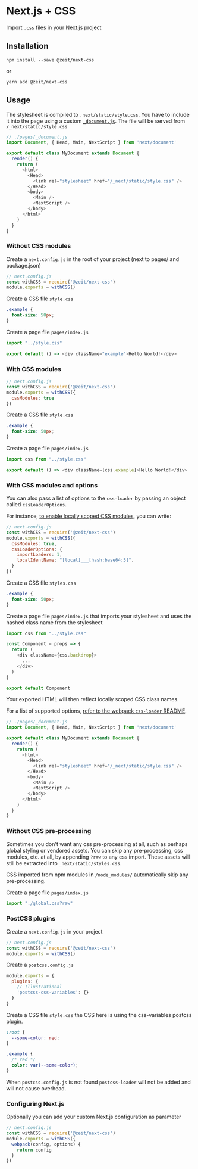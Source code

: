 # Next.js + CSS

Import `.css` files in your Next.js project

## Installation

```
npm install --save @zeit/next-css
```

or

```
yarn add @zeit/next-css
```

## Usage

The stylesheet is compiled to `.next/static/style.css`. You have to include it into the page using a custom [`_document.js`](https://github.com/zeit/next.js#custom-document). The file will be served from `/_next/static/style.css`

```js
// ./pages/_document.js
import Document, { Head, Main, NextScript } from 'next/document'

export default class MyDocument extends Document {
  render() {
    return (
      <html>
        <Head>
          <link rel="stylesheet" href="/_next/static/style.css" />
        </Head>
        <body>
          <Main />
          <NextScript />
        </body>
      </html>
    )
  }
}
```

### Without CSS modules

Create a `next.config.js` in the root of your project (next to pages/ and package.json)

```js
// next.config.js
const withCSS = require('@zeit/next-css')
module.exports = withCSS()
```

Create a CSS file `style.css`

```css
.example {
  font-size: 50px;
}
```

Create a page file `pages/index.js`

```js
import "../style.css"

export default () => <div className="example">Hello World!</div>
```

### With CSS modules

```js
// next.config.js
const withCSS = require('@zeit/next-css')
module.exports = withCSS({
  cssModules: true
})
```

Create a CSS file `style.css`

```css
.example {
  font-size: 50px;
}
```

Create a page file `pages/index.js`

```js
import css from "../style.css"

export default () => <div className={css.example}>Hello World!</div>
```

### With CSS modules and options

You can also pass a list of options to the `css-loader` by passing an object called `cssLoaderOptions`.

For instance, [to enable locally scoped CSS modules](https://github.com/css-modules/css-modules/blob/master/docs/local-scope.md#css-modules--local-scope), you can write:

```js
// next.config.js
const withCSS = require('@zeit/next-css')
module.exports = withCSS({
  cssModules: true,
  cssLoaderOptions: {
    importLoaders: 1,
    localIdentName: "[local]___[hash:base64:5]",
  }
})
```

Create a CSS file `styles.css`

```css
.example {
  font-size: 50px;
}
```

Create a page file `pages/index.js` that imports your stylesheet and uses the hashed class name from the stylesheet

```js
import css from "../style.css"

const Component = props => {
  return (
    <div className={css.backdrop}>
      ...
    </div>
  )
}

export default Component
```

Your exported HTML will then reflect locally scoped CSS class names.

For a list of supported options, [refer to the webpack `css-loader` README](https://github.com/webpack-contrib/css-loader#options).

```js
// ./pages/_document.js
import Document, { Head, Main, NextScript } from 'next/document'

export default class MyDocument extends Document {
  render() {
    return (
      <html>
        <Head>
          <link rel="stylesheet" href="/_next/static/style.css" />
        </Head>
        <body>
          <Main />
          <NextScript />
        </body>
      </html>
    )
  }
}
```

### Without CSS pre-processing

Sometimes you don't want any css pre-processing at all, such as perhaps global styling or vendored assets. You can skip any pre-processing, css modules, etc. at all, by appending `?raw` to any css import. These assets will still be extracted into `_next/static/styles.css`.

CSS imported from npm modules in `/node_modules/` automatically skip any pre-processing.

Create a page file `pages/index.js`

```js
import "./global.css?raw"
```

### PostCSS plugins

Create a `next.config.js` in your project

```js
// next.config.js
const withCSS = require('@zeit/next-css')
module.exports = withCSS()
```

Create a `postcss.config.js`

```js
module.exports = {
  plugins: {
    // Illustrational
    'postcss-css-variables': {}
  }
}
```

Create a CSS file `style.css` the CSS here is using the css-variables postcss plugin.

```css
:root {
  --some-color: red;
}

.example {
  /* red */
  color: var(--some-color);
}
```

When `postcss.config.js` is not found `postcss-loader` will not be added and will not cause overhead.

### Configuring Next.js

Optionally you can add your custom Next.js configuration as parameter

```js
// next.config.js
const withCSS = require('@zeit/next-css')
module.exports = withCSS({
  webpack(config, options) {
    return config
  }
})
```
